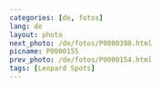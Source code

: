 ```yaml
---
categories: [de, fotos]
lang: de
layout: photo
next_photo: /de/fotos/P0000398.html
picname: P0000155
prev_photo: /de/fotos/P0000154.html
tags: [Leopard Spots]
---
```


